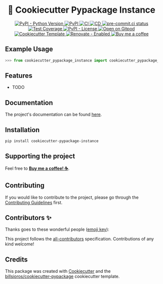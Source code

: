 <h1 align="center">🐍 Cookiecutter Pypackage Instance</h1>

<p align="center">
  <a href="https://www.python.org/">
    <img
      src="https://img.shields.io/pypi/pyversions/cookiecutter-pypackage-instance"
      alt="PyPI - Python Version"
    />
  </a>
  <a href="https://pypi.org/project/cookiecutter-pypackage-instance/">
    <img
      src="https://img.shields.io/pypi/v/cookiecutter-pypackage-instance"
      alt="PyPI"
    />
  </a>
  <a href="https://github.com/billsioros/cookiecutter-pypackage-instance/actions/workflows/ci.yml">
    <img
      src="https://github.com/billsioros/cookiecutter-pypackage-instance/actions/workflows/ci.yml/badge.svg"
      alt="CI"
    />
  </a>
  <a href="https://github.com/billsioros/cookiecutter-pypackage-instance/actions/workflows/cd.yml">
    <img
      src="https://github.com/billsioros/cookiecutter-pypackage-instance/actions/workflows/cd.yml/badge.svg"
      alt="CD"
    />
  </a>
  <a href="https://results.pre-commit.ci/latest/github/billsioros/cookiecutter-pypackage-instance/master">
    <img
      src="https://results.pre-commit.ci/badge/github/billsioros/cookiecutter-pypackage-instance/master.svg"
      alt="pre-commit.ci status"
    />
  </a>
  <a href="https://codecov.io/gh/billsioros/cookiecutter-pypackage-instance">
    <img
      src="https://codecov.io/gh/billsioros/cookiecutter-pypackage-instance/branch/master/graph/badge.svg?token=coLOL0j6Ap"
      alt="Test Coverage"/>
  </a>
  <a href="https://opensource.org/licenses/mit">
    <img
      src="https://img.shields.io/pypi/l/cookiecutter-pypackage-instance"
      alt="PyPI - License"
    />
  </a>
  <a href="https://gitpod.io/from-referrer/">
    <img
      src="https://img.shields.io/badge/Open%20on-Gitpod-blue?logo=gitpod&style=flat"
      alt="Open on Gitpod"
    />
  </a>
  <a href="https://github.com/billsioros/cookiecutter-pypackage">
    <img
      src="https://img.shields.io/badge/cookiecutter-template-D4AA00.svg?style=flat&logo=cookiecutter"
      alt="Cookiecutter Template">
  </a>
  <a href="https://app.renovatebot.com/dashboard#github/billsioros/cookiecutter-pypackage-instance">
    <img
      src="https://img.shields.io/badge/renovate-enabled-brightgreen.svg?style=flat&logo=renovatebot"
      alt="Renovate - Enabled">
  </a>
  <a href="https://app.renovatebot.com/dashboard#github/billsioros/cookiecutter-pypackage-instance">
    <img
      src="https://img.shields.io/badge/Buy%20me%20a-coffee-FFDD00.svg?style=flat&logo=buymeacoffee"
      alt="Buy me a coffee">
  </a>
</p>

## Example Usage

```python
>>> from cookiecutter_pypackage_instance import cookiecutter_pypackage_instance
```

## Features

- TODO

## Documentation

The project's documentation can be found [here](https://billsioros.github.io/cookiecutter-pypackage-instance/).

## Installation

```bash
pip install cookiecutter-pypackage-instance
```

## Supporting the project

Feel free to [**Buy me a coffee! ☕**](https://www.buymeacoffee.com/billsioros).

## Contributing

If you would like to contribute to the project, please go through the [Contributing Guidelines](https://billsioros.github.io/cookiecutter-pypackage-instance/latest/CONTRIBUTING/) first.

## Contributors ✨

Thanks goes to these wonderful people ([emoji key](https://allcontributors.org/docs/en/emoji-key)):

<!-- ALL-CONTRIBUTORS-LIST:START - Do not remove or modify this section -->
<!-- prettier-ignore-start -->
<!-- markdownlint-disable -->

<!-- markdownlint-restore -->
<!-- prettier-ignore-end -->
<!-- ALL-CONTRIBUTORS-LIST:END -->

This project follows the [all-contributors](https://github.com/all-contributors/all-contributors) specification. Contributions of any kind welcome!

## Credits

This package was created with [Cookiecutter](https://github.com/cookiecutter/cookiecutter) and the [billsioros/cookiecutter-pypackage](https://github.com/billsioros/cookiecutter-pypackage) cookiecutter template.
